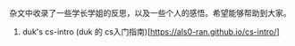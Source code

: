 <!--
 * @Date: 2022-09-27 00:06:34
 * @LastEditors: Juan Jiang
 * @LastEditTime: 2022-09-27 00:10:58
 * @FilePath: \SurviveNWPU-CSManual\杂文\README.md
-->


杂文中收录了一些学长学姐的反思，以及一些个人的感悟。希望能够帮助到大家。

1. duk's cs-intro (duk 的 cs入门指南)[https://als0-ran.github.io/cs-intro/]